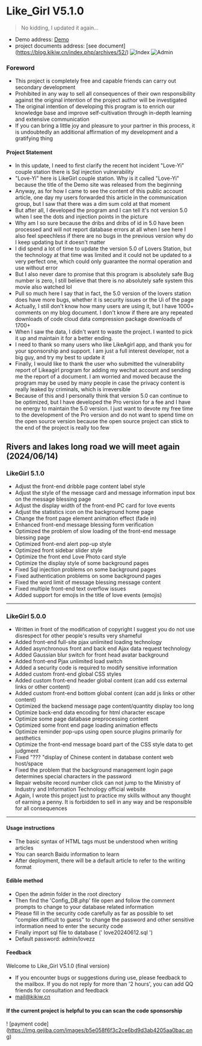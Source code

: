 # Like_Girl V5.1.0

> No kidding, I updated it again...

- Demo address: [Demo](https://lovey.kikiw.cn)
- project documents address: [see document] (https://blog.kikiw.cn/index.php/archives/52/)
![Index](https://img.gejiba.com/images/15eee53f2c5653ffaf9612ad37202252.png)
![Admin](https://img.gejiba.com/images/fab78111e4f2d3ce9b240df39cf78e04.png)

### Foreword

* This project is completely free and capable friends can carry out secondary development
* Prohibited in any way to sell all consequences of their own responsibility against the original intention of the project author will be investigated
* The original intention of developing this program is to enrich our knowledge base and improve self-cultivation through in-depth learning and extensive communication
* If you can bring a little joy and pleasure to your partner in this process, it is undoubtedly an additional affirmation of my development and a gratifying thing


#### Project Statement


- In this update, I need to first clarify the recent hot incident "Love-Yi" couple station there is Sql injection vulnerability
- "Love-Yi" here is LikeGirl couple station. Why is it called "Love-Yi" because the title of the Demo site was released from the beginning
- Anyway, as for how I came to see the content of this public account article, one day my users forwarded this article in the communication group, but I saw that there was a dim sum cold at that moment
- But after all, I developed the program and I can tell it's not version 5.0 when I see the dots and injection points in the picture
- Why am I so sure because the dribs and dribs of id in 5.0 have been processed and will not report database errors at all when I see here I also feel speechless if there are no bugs in the previous version why do I keep updating but it doesn't matter
- I did spend a lot of time to update the version 5.0 of Lovers Station, but the technology at that time was limited and it could not be updated to a very perfect one, which could only guarantee the normal operation and use without error
- But I also never dare to promise that this program is absolutely safe Bug number is zero, I still believe that there is no absolutely safe system this movie also watched lol
- Pull so much here I say that in fact, the 5.0 version of the lovers station does have more bugs, whether it is security issues or the Ui of the page
- Actually, I still don't know how many users are using it, but I have 1000+ comments on my blog document. I don't know if there are any repeated downloads of code cloud data compression package downloads of 1700+
- When I saw the data, I didn't want to waste the project. I wanted to pick it up and maintain it for a better ending.
- I need to thank so many users who like LikeAgirl app, and thank you for your sponsorship and support. I am just a full interest developer, not a big guy, and try my best to update it
- Finally, I would like to thank the user who submitted the vulnerability report of Likeagirl program for adding my wechat account and sending me the report of a document. I am worried and moved because the program may be used by many people in case the privacy content is really leaked by criminals, which is irreversible
- Because of this and I personally think that version 5.0 can continue to be optimized, but I have developed the Pro version for a fee and I have no energy to maintain the 5.0 version. I just want to devote my free time to the development of the Pro version and do not want to spend time on the open source version because the open source project can stick to the end of the project is really too few

## Rivers and lakes long road we will meet again (2024/06/14)



### LikeGirl 5.1.0

- Adjust the front-end dribble page content label style
- Adjust the style of the message card and message information input box on the message blessing page
- Adjust the display width of the front-end PC card for love events
- Adjust the statistics icon on the background home page
- Change the front page element animation effect (fade in)
- Enhanced front-end message blessing form verification
- Optimized the problem of slow loading of the front-end message blessing page
- Optimized front-end alert pop-up style
- Optimized front sidebar slider style
- Optimize the front end Love Photo card style
- Optimize the display style of some background pages
- Fixed Sql injection problems on some background pages
- Fixed authentication problems on some background pages
- Fixed the word limit of message blessing message content
- Fixed multiple front-end text overflow issues
- Added support for emojis in the title of love events (emojis)


------------


### LikeGirl 5.0.0

* Written in front of the modification of copyright I suggest you do not use disrespect for other people's results very shameful
* Added front-end full-site pjax unlimited loading technology
* Added asynchronous front and back end Ajax data request technology
* Added Gaussian blur switch for front head avatar background
* Added front-end Pjax unlimited load switch
* Added a security code is required to modify sensitive information
* Added custom front-end global CSS styles
* Added custom front-end header global content (can add css external links or other content)
* Added custom front-end bottom global content (can add js links or other content)
* Optimized the backend message page content/quantity display too long
* Optimize back-end data encoding for html character escape
* Optimize some page database preprocessing content
* Optimized some front end page loading animation effects
* Optimize reminder pop-ups using open source plugins primarily for aesthetics
* Optimize the front-end message board part of the CSS style data to get judgment
* Fixed "??? "display of Chinese content in database content web host/space
* Fixed the problem that the background management login page determines special characters in the password
* Repair website record number click can not jump to the Ministry of Industry and Information Technology official website
* Again, I wrote this project just to practice my skills without any thought of earning a penny. It is forbidden to sell in any way and be responsible for all consequences


------------

#### Usage instructions

- The basic syntax of HTML tags must be understood when writing articles
- You can search Baidu information to learn
- After deployment, there will be a default article to refer to the writing format

#### Edible method

- Open the admin folder in the root directory
- Then find the 'Config_DB.php' file open and follow the comment prompts to change to your database related information
- Please fill in the security code carefully as far as possible to set "complex difficult to guess" to change the password and other sensitive information need to enter the security code
- Finally import sql file to database (' love20240612.sql ')
- Default password: admin/lovezz


#### Feedback

Welcome to Like_Girl V5.1.0 (final version)
- If you encounter bugs or suggestions during use, please feedback to the mailbox. If you do not reply for more than '2 hours', you can add QQ friends for consultation and feedback
- mail@kikiw.cn
#### If the current project is helpful to you can scan the code sponsorship
! [payment code] (https://img.gejiba.com/images/b5e058f6f3c2ce6bd9d3ab4205aa0bac.png)
